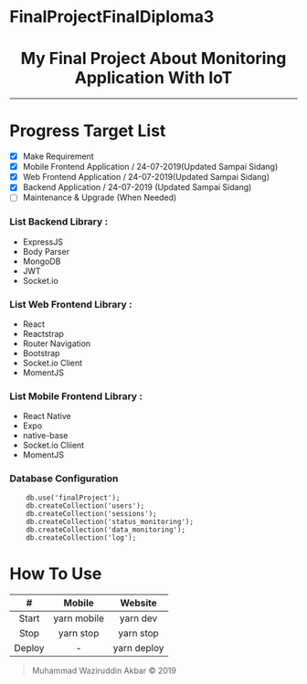 # FinalProjectFinalDiploma3

<h1 align="center">My Final Project About Monitoring Application With IoT</h1>

---

# Progress Target List

- [x] Make Requirement
- [x] Mobile Frontend Application / 24-07-2019(Updated Sampai Sidang)
- [x] Web Frontend Application / 24-07-2019(Updated Sampai Sidang)
- [x] Backend Application / 24-07-2019 (Updated Sampai Sidang)
- [ ] Maintenance & Upgrade (When Needed)

### List Backend Library :

- ExpressJS
- Body Parser
- MongoDB
- JWT
- Socket.io

### List Web Frontend Library :

- React
- Reactstrap
- Router Navigation
- Bootstrap
- Socket.io Client
- MomentJS

### List Mobile Frontend Library :

- React Native
- Expo
- native-base
- Socket.io Cliient
- MomentJS

### Database Configuration

```
    db.use('finalProject');
    db.createCollection('users');
    db.createCollection('sessions');
    db.createCollection('status_monitoring');
    db.createCollection('data_monitoring');
    db.createCollection('log');
```

# How To Use

|   #    |   Mobile    |   Website   |
| :----: | :---------: | :---------: |
| Start  | yarn mobile |  yarn dev   |
|  Stop  |  yarn stop  |  yarn stop  |
| Deploy |      -      | yarn deploy |

> Muhammad Waziruddin Akbar © 2019
